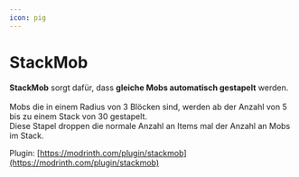 ```yaml
---
icon: pig
---
```


# StackMob

**StackMob** sorgt dafür, dass **gleiche Mobs automatisch gestapelt** werden.\
\
Mobs die in einem Radius von 3 Blöcken sind, werden ab der Anzahl von 5 bis zu einem Stack von 30 gestapelt.\
Diese Stapel droppen die normale Anzahl an Items mal der Anzahl an Mobs im Stack.



Plugin: [https://modrinth.com/plugin/stackmob](https://modrinth.com/plugin/stackmob)
